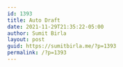 ```yaml
---
id: 1393
title: Auto Draft
date: 2021-11-29T21:35:22-05:00
author: Sumit Birla
layout: post
guid: https://sumitbirla.me/?p=1393
permalink: /?p=1393
---
```


